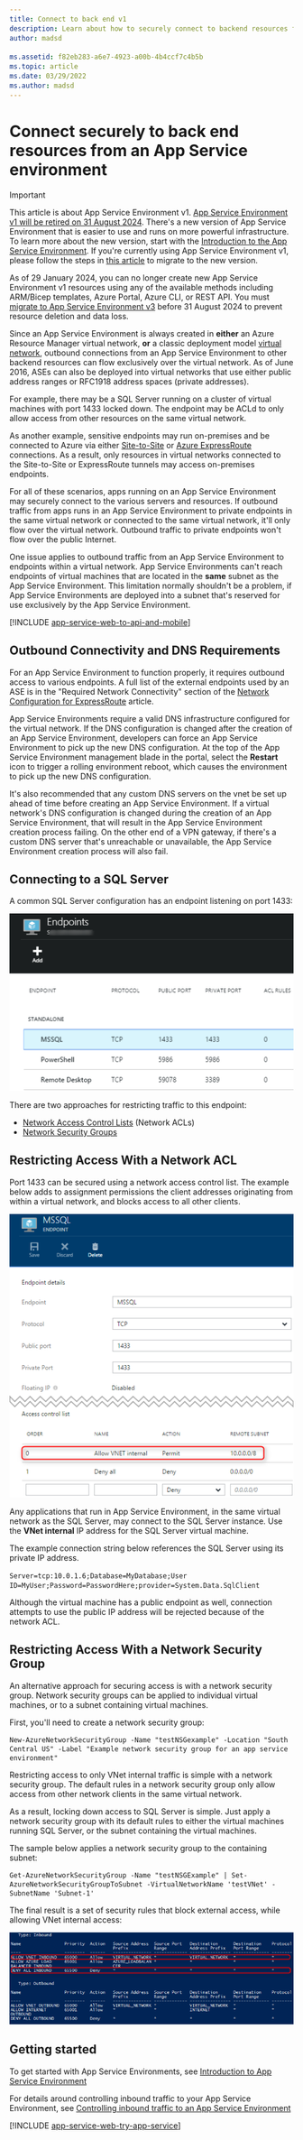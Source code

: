 ```yaml
---
title: Connect to back end v1
description: Learn about how to securely connect to backend resources from an App Service Environment. This doc is provided only for customers who use the legacy v1 ASE.
author: madsd

ms.assetid: f82eb283-a6e7-4923-a00b-4b4ccf7c4b5b
ms.topic: article
ms.date: 03/29/2022
ms.author: madsd
---
```

# Connect securely to back end resources from an App Service environment

> [!IMPORTANT]
> This article is about App Service Environment v1. [App Service Environment v1 will be retired on 31 August 2024](https://azure.microsoft.com/updates/app-service-environment-version-1-and-version-2-will-be-retired-on-31-august-2024-2/). There's a new version of App Service Environment that is easier to use and runs on more powerful infrastructure. To learn more about the new version, start with the [Introduction to the App Service Environment](overview.md). If you're currently using App Service Environment v1, please follow the steps in [this article](upgrade-to-asev3.md) to migrate to the new version.
>
> As of 29 January 2024, you can no longer create new App Service Environment v1 resources using any of the available methods including ARM/Bicep templates, Azure Portal, Azure CLI, or REST API. You must [migrate to App Service Environment v3](upgrade-to-asev3.md) before 31 August 2024 to prevent resource deletion and data loss.
>

Since an App Service Environment is always created in **either** an Azure Resource Manager virtual network, **or** a classic deployment model [virtual network][virtualnetwork], outbound connections from an App Service Environment to other backend resources can flow exclusively over the virtual network. As of June 2016, ASEs can also be deployed into virtual networks that use either public address ranges or RFC1918 address spaces (private addresses).  

For example, there may be a SQL Server running on a cluster of virtual machines with port 1433 locked down.  The endpoint may be ACLd to only allow access from other resources on the same virtual network.  

As another example, sensitive endpoints may run on-premises and be connected to Azure via either [Site-to-Site][SiteToSite] or [Azure ExpressRoute][ExpressRoute] connections.  As a result, only resources in virtual networks connected to the Site-to-Site or ExpressRoute tunnels may access on-premises endpoints.

For all of these scenarios, apps running on an App Service Environment may securely connect to the various servers and resources. If outbound traffic from apps runs in an App Service Environment to private endpoints in the same virtual network or connected to the same virtual network, it'll only flow over the virtual network.  Outbound traffic to private endpoints won't flow over the public Internet.

One issue applies to outbound traffic from an App Service Environment to endpoints within a virtual network. App Service Environments can't reach endpoints of virtual machines that are located in the **same** subnet as the App Service Environment. This limitation normally shouldn't be a problem, if App Service Environments are deployed into a subnet that's reserved for use exclusively by the App Service Environment.

[!INCLUDE [app-service-web-to-api-and-mobile](../../../includes/app-service-web-to-api-and-mobile.md)]

## Outbound Connectivity and DNS Requirements
For an App Service Environment to function properly, it requires outbound access to various endpoints. A full list of the external endpoints used by an ASE is in the "Required Network Connectivity" section of the [Network Configuration for ExpressRoute](app-service-app-service-environment-network-configuration-expressroute.md#required-network-connectivity) article.

App Service Environments require a valid DNS infrastructure configured for the virtual network.  If the DNS configuration is changed after the creation of an App Service Environment, developers can force an App Service Environment to pick up the new DNS configuration. At the top of the App Service Environment management blade in the portal, select the **Restart** icon to trigger a rolling environment reboot, which causes the environment to pick up the new DNS configuration.

It's also recommended that any custom DNS servers on the vnet be set up ahead of time before creating an App Service Environment.  If a virtual network's DNS configuration is changed during the creation of an App Service Environment, that will result in the App Service Environment creation process failing. On the other end of a VPN gateway, if there's a custom DNS server that's unreachable or unavailable, the App Service Environment creation process will also fail.

## Connecting to a SQL Server
A common SQL Server configuration has an endpoint listening on port 1433:

![SQL Server Endpoint][SqlServerEndpoint]

There are two approaches for restricting traffic to this endpoint:

* [Network Access Control Lists][NetworkAccessControlLists] (Network ACLs)
* [Network Security Groups][NetworkSecurityGroups]

## Restricting Access With a Network ACL
Port 1433 can be secured using a network access control list.  The example below adds to assignment permissions the client addresses originating from within a virtual network, and blocks access to all other clients.

![Network Access Control List Example][NetworkAccessControlListExample]

Any applications that run in App Service Environment, in the same virtual network as the SQL Server, may connect to the SQL Server instance. Use the **VNet internal** IP address for the SQL Server virtual machine.  

The example connection string below references the SQL Server using its private IP address.

`Server=tcp:10.0.1.6;Database=MyDatabase;User ID=MyUser;Password=PasswordHere;provider=System.Data.SqlClient`

Although the virtual machine has a public endpoint as well, connection attempts to use the public IP address will be rejected because of the network ACL. 

## Restricting Access With a Network Security Group
An alternative approach for securing access is with a network security group.  Network security groups can be applied to individual virtual machines, or to a subnet containing virtual machines.

First, you'll need to create a network security group:

```azurepowershell-interactive
New-AzureNetworkSecurityGroup -Name "testNSGexample" -Location "South Central US" -Label "Example network security group for an app service environment"
```

Restricting access to only VNet internal traffic is simple with a network security group.  The default rules in a network security group only allow access from other network clients in the same virtual network.

As a result, locking down access to SQL Server is simple. Just apply a network security group with its default rules to either the virtual machines running SQL Server, or the subnet containing the virtual machines.

The sample below applies a network security group to the containing subnet:

```azurepowershell-interactive
Get-AzureNetworkSecurityGroup -Name "testNSGExample" | Set-AzureNetworkSecurityGroupToSubnet -VirtualNetworkName 'testVNet' -SubnetName 'Subnet-1'
```

The final result is a set of security rules that block external access, while allowing VNet internal access:

![Default Network Security Rules][DefaultNetworkSecurityRules]

## Getting started
To get started with App Service Environments, see [Introduction to App Service Environment][IntroToAppServiceEnvironment]

For details around controlling inbound traffic to your App Service Environment, see [Controlling inbound traffic to an App Service Environment][ControlInboundASE]

[!INCLUDE [app-service-web-try-app-service](../../../includes/app-service-web-try-app-service.md)]

<!-- LINKS -->
[virtualnetwork]: ../../virtual-network/virtual-networks-faq.md
[ControlInboundTraffic]:  app-service-app-service-environment-control-inbound-traffic.md
[SiteToSite]: ../../vpn-gateway/vpn-gateway-multi-site.md
[ExpressRoute]: https://azure.microsoft.com/services/expressroute/
[NetworkAccessControlLists]: /previous-versions/azure/virtual-network/virtual-networks-acl
[NetworkSecurityGroups]: ../../virtual-network/virtual-network-vnet-plan-design-arm.md
[IntroToAppServiceEnvironment]:  app-service-app-service-environment-intro.md
[ControlInboundASE]:  app-service-app-service-environment-control-inbound-traffic.md

<!-- IMAGES -->
[SqlServerEndpoint]: ./media/app-service-app-service-environment-securely-connecting-to-backend-resources/SqlServerEndpoint01.png
[NetworkAccessControlListExample]: ./media/app-service-app-service-environment-securely-connecting-to-backend-resources/NetworkAcl01.png
[DefaultNetworkSecurityRules]: ./media/app-service-app-service-environment-securely-connecting-to-backend-resources/DefaultNetworkSecurityRules01.png
